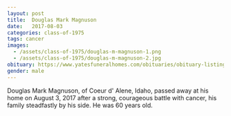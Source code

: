 ```yaml
---
layout: post
title:  Douglas Mark Magnuson
date:   2017-08-03
categories: class-of-1975
tags: cancer
images:
  - /assets/class-of-1975/douglas-m-magnuson-1.png
  - /assets/class-of-1975/douglas-m-magnuson-2.jpg
obituary: https://www.yatesfuneralhomes.com/obituaries/obituary-listings?obId=2477717#/obituaryInfo
gender: male
---
```

Douglas Mark Magnuson, of Coeur d' Alene, Idaho, passed away at his home on August 3, 2017 after a strong, courageous battle with cancer, his family steadfastly by his side. He was 60 years old.
